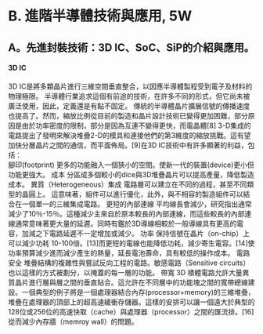 # B. 進階半導體技術與應用, 5W 

## A。先進封裝技術：3D IC、SoC、SiP的介紹與應用。
#### 3D IC 
3D IC是將多顆晶片進行三維空間垂直整合，以因應半導體製程受到電子及材料的物理極限。 半導體行業追求這個有前途的技術，在許多不同的形式，但它尚未被廣泛使用，因此，定義還是有點不固定。
傳統的半導體晶片擴展信號的傳播速度也提高了。然而，縮放比例從目前的製造和晶片設計技術已變得更加困難，部分原因是由於功率密度的限制，部分是因為互連不變得更快，而電晶體[8] 3-D集成的電路提出了發明來解決堆疊2-D的模具和連接他們的第3維度的縮放挑戰。這有望加快分層晶片之間的通信，而平面佈局。[9]在3D IC技術中有許多顯著的利益，包括：                                                                                                                                                 
 腳印(footprint)
更多的功能融入一個狹小的空間。使新一代的裝置(device)更小但功能更強大。
 成本
分區成多個較小的dice與3D堆疊晶片可以提高產量，降低製造成本。
 異質（Heterogeneous）集成
電路層可以建立在不同的過程，甚至不同類型的晶圓上。 這意味著，組件可以進行優化，此外，與不相容的製造組件可以結合在一個單一的三維集成電路。
 更短的內部連線
平均線長會減少，研究指出通常減少了10％-15％。這種減少主來自於原本較長的內部連線，而這些較長的內部連線通常意味著更大量的延遲。同時有鑑於3D導線相較於一般導線具有更高的電容，加減之下電路延遲不一定增加或減少。
 功率
保持信號在晶片（on-chip）上可以減少功耗 10-100倍。[13]而更短的電線也能降低功耗，減少寄生電容。[14]使功率預算減少進而減少產生的熱量，延長電池壽命，具有較低的操作成本。
 電路安全
堆疊結構的複雜性與嘗試反向工程的電路。敏感電路（Sensitive circuits）也以這樣的方式被劃分，以掩蓋的每一層的功能。
 帶寬
3D 積體電路允許大量異質晶片進行層與層之間的垂直貼合。這允許在不同層中的功能塊之間的寬帶總線建設。一個典型的例子將是一個處理器結合內存(processor+memory)的三維堆疊，堆疊在處理器的頂部上的超高速緩衝存儲器。這樣的安排可以讓一個遠大於典型的128位或256位的高速快取（cache）與處理器（processor）之間的匯流排。[16]從而減少內存牆（memroy wall）的問題。
